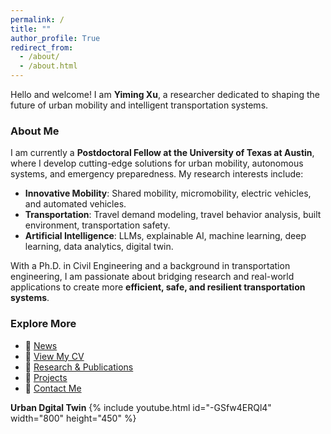 ```yaml
---
permalink: /
title: ""
author_profile: True
redirect_from: 
  - /about/
  - /about.html
---
```



Hello and welcome! I am **Yiming Xu**, a researcher dedicated to shaping the future of urban mobility and intelligent transportation systems.

### About Me
I am currently a **Postdoctoral Fellow at the University of Texas at Austin**, where I develop cutting-edge solutions for urban mobility, autonomous systems, and emergency preparedness. My research interests include:

- **Innovative Mobility**: Shared mobility, micromobility, electric vehicles, and automated vehicles.
- **Transportation**: Travel demand modeling, travel behavior analysis, built environment, transportation safety.
- **Artificial Intelligence**: LLMs, explainable AI, machine learning, deep learning, data analytics, digital twin.


With a Ph.D. in Civil Engineering and a background in transportation engineering, I am passionate about bridging research and real-world applications to create more **efficient, safe, and resilient transportation systems**.

### Explore More
- 📢 [News](https://xuyimingxym.github.io//news/)
- 📄 [View My CV](https://xuyimingxym.github.io//cv/)  
- 📜 [Research & Publications](https://xuyimingxym.github.io//publications/)  
- 🔬 [Projects](https://xuyimingxym.github.io//projects/)  
- 📩 [Contact Me](https://xuyimingxym.github.io//contacts/)  

**Urban Dgital Twin**
{% include youtube.html id="-GSfw4ERQl4" width="800" height="450" %}

<!-- Let's connect and collaborate to build smarter, more sustainable urban environments! -->

<!-- ## *<span style="color:grey;">Advancing Sustainable and Intelligent Urban Mobility through AI and Digital Twins</span>* -->
